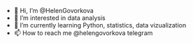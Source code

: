 - 👋 Hi, I’m @HelenGovorkova
- 👀 I’m interested in data analysis
- 🌱 I’m currently learning Python, statistics, data vizualization
- 📫 How to reach me @helengovorkova telegram

<!---
HelenGovorkova/HelenGovorkova is a ✨ special ✨ repository because its `README.md` (this file) appears on your GitHub profile.
You can click the Preview link to take a look at your changes.
--->
